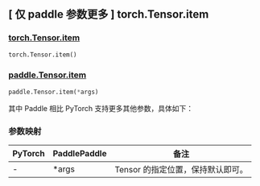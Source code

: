 ## [ 仅 paddle 参数更多 ] torch.Tensor.item

### [torch.Tensor.item](https://pytorch.org/docs/stable/generated/torch.Tensor.item.html#torch-tensor-item)

```python
torch.Tensor.item()
```

### [paddle.Tensor.item](https://www.paddlepaddle.org.cn/documentation/docs/zh/develop/api/paddle/Tensor_cn.html#item-args)

```python
paddle.Tensor.item(*args)
```

其中 Paddle 相比 PyTorch 支持更多其他参数，具体如下：


### 参数映射

| PyTorch       | PaddlePaddle | 备注                                                   |
| ------------- | ------------ | ------------------------------------------------------ |
| -         | *args            | Tensor 的指定位置，保持默认即可。|

